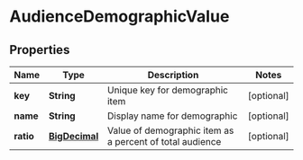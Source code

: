

# AudienceDemographicValue

## Properties

Name | Type | Description | Notes
------------ | ------------- | ------------- | -------------
**key** | **String** | Unique key for demographic item |  [optional]
**name** | **String** | Display name for demographic |  [optional]
**ratio** | [**BigDecimal**](BigDecimal.md) | Value of demographic item as a percent of total audience |  [optional]




